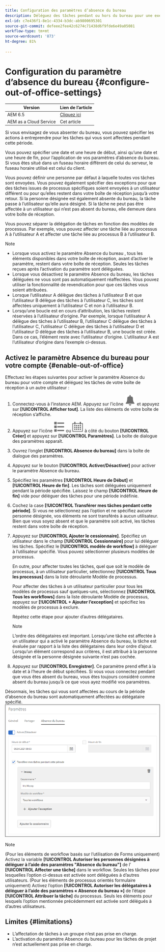 ```yaml
---
title: Configuration des paramètres d’absence du bureau
description: Déléguez des tâches pendant ou hors du bureau pour une exécution transparente des workflows.
exl-id: c7e436f1-8e1c-4334-b3dc-ab9800695301
source-git-commit: defeee2fee42c6274c71438d6f9fde6e49a05081
workflow-type: tm+mt
source-wordcount: '873'
ht-degree: 81%

---
```



# Configuration du paramètre d’absence du bureau {#configure-out-of-office-settings}

| Version | Lien de l’article |
| -------- | ---------------------------- |
| AEM 6.5 | [Cliquez ici](https://experienceleague.adobe.com/docs/experience-manager-65/forms/workflows/configure-out-of-office-settings.html) |
| AEM as a Cloud Service | Cet article |

Si vous envisagez de vous absenter du bureau, vous pouvez spécifier les actions à entreprendre pour les tâches qui vous sont affectées pendant cette période.

Vous pouvez spécifier une date et une heure de début, ainsi qu’une date et une heure de fin, pour l’application de vos paramètres d’absence du bureau. Si vous êtes situé dans un fuseau horaire différent de celui du serveur, le fuseau horaire utilisé est celui du client.

Vous pouvez définir une personne par défaut à laquelle toutes vos tâches sont envoyées. Vous pouvez également spécifier des exceptions pour que des tâches issues de processus spécifiques soient envoyées à un utilisateur différent ou pour qu’elles restent dans votre boîte de réception jusqu’à votre retour. Si la personne désignée est également absente du bureau, la tâche passe à l’utilisateur qu’elle aura désigné. Si la tâche ne peut pas être affectée à un utilisateur qui n’est pas absent du bureau, elle demeure dans votre boîte de réception.

Vous pouvez séparer la délégation de tâches en fonction des modèles de processus. Par exemple, vous pouvez affecter une tâche liée au processus A à l’utilisateur A et affecter une tâche liée au processus B à l’utilisateur B.


>[!NOTE]
>
>* Lorsque vous activez le paramètre Absence du bureau , tous les éléments disponibles dans votre boîte de réception, avant d’activer le paramètre, restent dans votre boîte de réception. Seules les tâches reçues après l’activation du paramètre sont déléguées.
>* Lorsque vous désactivez le paramètre Absence du bureau, les tâches déléguées ne vous sont pas automatiquement réaffectées. Vous pouvez utiliser la fonctionnalité de revendication pour que ces tâches vous soient attribuées.
>* Lorsque l’utilisateur A délègue des tâches à l’utilisateur B et que l’utilisateur B délègue des tâches à l’utilisateur C, les tâches sont affectées uniquement à l’utilisateur C et non à l’utilisateur B.
>* Lorsqu’une boucle est en cours d’attribution, les tâches restent réservées à l’utilisateur d’origine. Par exemple, lorsque l’utilisateur A délègue des tâches à l’utilisateur B, l’utilisateur C délègue des tâches à l’utilisateur C, l’utilisateur C délègue des tâches à l’utilisateur D et l’utilisateur D délègue des tâches à l’utilisateur B, une boucle est créée. Dans ce cas, l’élément reste avec l’utilisateur d’origine. L’utilisateur A est l’utilisateur d’origine dans l’exemple ci-dessus.

## Activez le paramètre Absence du bureau pour votre compte {#enable-out-of-office}

Effectuez les étapes suivantes pour activer le paramètre Absence du bureau pour votre compte et déléguez les tâches de votre boîte de réception à un autre utilisateur :

1. Connectez-vous à l’instance AEM. Appuyez sur l’icône ![Boîte de réception](assets/bell.svg) et appuyez sur **[!UICONTROL Afficher tout]**. La liste des éléments de votre boîte de réception s’affiche.
1. Appuyez sur l’icône ![Sélecteur de Vue](assets/viewlist.svg) ou ![Sélecteur de Vue](assets/calendar.svg) à côté du bouton **[!UICONTROL Créer]** et appuyez sur **[!UICONTROL Paramètres]**. La boîte de dialogue des paramètres apparaît.
1. Ouvrez l’onglet **[!UICONTROL Absence du bureau]** dans la boîte de dialogue des paramètres.
1. Appuyez sur le bouton **[!UICONTROL Activer/Désactiver]** pour activer le paramètre Absence du bureau.
1. Spécifiez les paramètres **[!UICONTROL Heure de Début]** et **[!UICONTROL Heure de fin]**. Les tâches sont déléguées uniquement pendant la période spécifiée. Laissez le champ **[!UICONTROL Heure de fin]** vide pour déléguer des tâches pour une période indéfinie.
1. Cochez la case **[!UICONTROL Transférer mes tâches pendant cette période]**. Si vous ne sélectionnez pas l’option et ne spécifiez aucune personne désignée, vos éléments ne sont transférés à aucun utilisateur. Bien que vous soyez absent et que le paramètre soit activé, les tâches restent dans votre boîte de réception.
1. Appuyez sur **[!UICONTROL Ajouter le cessionnaire]**. Spécifiez un utilisateur dans le champ **[!UICONTROL Cessionnaire]** pour lui déléguer les tâches. Spécifiez le **[!UICONTROL modèle de workflow]** à déléguer à l’utilisateur spécifié. Vous pouvez sélectionner plusieurs modèles de processus.

   En outre, pour affecter toutes les tâches, quel que soit le modèle de processus, à un utilisateur particulier, sélectionnez **[!UICONTROL Tous les processus]** dans la liste déroulante Modèle de processus. <br>

   Pour affecter des tâches à un utilisateur particulier pour tous les modèles de processus sauf quelques-uns, sélectionnez **[!UICONTROL Tous les workflows]** dans la liste déroulante Modèle de processus, appuyez sur **[!UICONTROL + Ajouter l’exception]** et spécifiez les modèles de processus à exclure.
   <br>

   Répétez cette étape pour ajouter d’autres délégataires. <br>

   >[!NOTE]
   >
   >L’ordre des délégataires est important. Lorsqu’une tâche est affectée à un utilisateur qui a activé le paramètre Absence du bureau, la tâche est évaluée par rapport à la liste des délégataires dans leur ordre d’ajout. Lorsqu’un élément correspond aux critères, il est attribué à la personne désignée et la personne désignée suivante n’est pas cochée.


1. Appuyez sur **[!UICONTROL Enregistrer]**. Ce paramètre prend effet à la date et à l’heure de début spécifiées. Si vous vous connectez pendant que vous êtes absent du bureau, vous êtes toujours considéré comme absent du bureau jusqu’à ce que vous ayez modifié vos paramètres.

Désormais, les tâches qui vous sont affectées au cours de la période d’absence du bureau sont automatiquement affectées au délégataire spécifié.
![Absence du bureau](assets/out-of-office.png)

>[!NOTE]
>
>(Pour les éléments de workflow basés sur l’utilisation de Forms uniquement) Activez la variable **[!UICONTROL Autoriser les personnes désignées à déléguer à l’aide des paramètres &quot;Absence du bureau&quot;]** de l’ **[!UICONTROL Affecter une tâche]** dans le workflow. Seules les tâches pour lesquelles l’option ci-dessus est activée sont déléguées à d’autres utilisateurs.
>(Pour les éléments de processus orientés formulaire uniquement) Activez l’option **[!UICONTROL Autoriser les délégataires à déléguer à l’aide des paramètres « Absence du bureau »]** de l’étape **[!UICONTROL Attribuer la tâche]** du processus. Seuls les éléments pour lesquels l’option mentionnée précédemment est activée sont délégués à d’autres utilisateurs.

## Limites {#limitations}

* L’affectation de tâches à un groupe n’est pas prise en charge.
* L’activation du paramètre Absence du bureau pour les tâches de projet n’est actuellement pas prise en charge.
